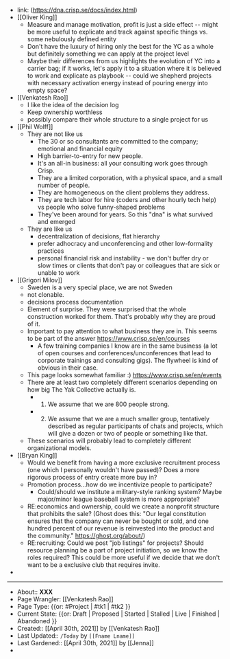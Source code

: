 - link: (https://dna.crisp.se/docs/index.html)
- [[Oliver King]]
    - Measure and manage motivation, profit is just a side effect -- might be more useful to explicate and track against specific things vs. some nebulously defined entity
    - Don't have the luxury of hiring only the best for the YC as a whole but definitely something we can apply at the project level
    - Maybe their differences from us highlights the evolution of YC into a carrier bag; if it works, let's apply it to a situation where it is believed to work and explicate as playbook -- could we shepherd projects with necessary activation energy instead of pouring energy into empty space?
- [[Venkatesh Rao]]
    - I like the idea of the decision log
    - Keep ownership worthless
    - possibly compare their whole structure to a single project for us
- [[Phil Wolff]]
    - They are not like us
        - The 30 or so consultants are committed to the company; emotional and financial equity
        - High barrier-to-entry for new people. 
        - It's an all-in business: all your consulting work goes through Crisp. 
        - They are a limited corporation, with a physical space, and a small number of people.
        - They are homogeneous on the client problems they address. 
        - They are tech labor for hire (coders and other hourly tech help) vs people who solve funny-shaped problems 
        - They've been around for years. So this "dna" is what survived and emerged
    - They are like us 
        - decentralization of decisions, flat hierarchy 
        - prefer adhocracy and unconferencing and other low-formality practices
        - personal financial risk and instability - we don't buffer dry or slow times or clients that don't pay or colleagues that are sick or unable to work 
- [[Grigori Milov]]
    - Sweden is a very special place, we are not Sweden 
    - not clonable.
    - decisions process documentation
    - Element of surprise. They were surprised that the whole construction worked for them. That's probably why they are proud of it.
    - Important to pay attention to what business they are in. This seems to be part of the answer https://www.crisp.se/en/courses
        - A few training companies I know are in the same business (a lot of open courses and conferences/unconferences that lead to corporate trainings and consulting gigs). The flywheel is kind of obvious in their case. 
    - This page looks somewhat familiar :) https://www.crisp.se/en/events
    - There are at least two completely different scenarios depending on how big The Yak Collective actually is. 
        - 1. We assume that we are 800 people strong. 
        - 2. We assume that we are a much smaller group, tentatively described as regular participants of chats and projects, which will give a dozen or two of people or something like that. 
    - These scenarios will probably lead to completely different organizational models.
- [[Bryan King]]
    - Would we benefit from having a more exclusive recruitment process (one which I personally wouldn't have passed)? Does a more rigorous process of entry create more buy in?
    - Promotion process...how do we incentivize people to participate?
        - Could/should we institute a military-style ranking system? Maybe major/minor league baseball system is more appropriate?
    - RE:economics and ownership, could we create a nonprofit structure that prohibits the sale? (Ghost does this: "Our legal constitution ensures that the company can never be bought or sold, and one hundred percent of our revenue is reinvested into the product and the community." https://ghost.org/about/)
    - RE:recruiting: Could we post "job listings" for projects? Should resource planning be a part of project initiation, so we know the roles required? This could be more useful if we decide that we don't want to be a exclusive club that requires invite.
- 
- ---
- About:: __XXX__
- Page Wrangler: [[Venkatesh Rao]]
- Page Type: {{or: #Project | #tk1 | #tk2 }}
- Current State: {{or: Draft | Proposed | Started | Stalled | Live | Finished | Abandoned }}
- Created:: [[April 30th, 2021]] by [[Venkatesh Rao]]
- Last Updated:: `/Today` by `[[Fname Lname]]`
- Last Gardened:: [[April 30th, 2021]] by [[Jenna]]
- 
